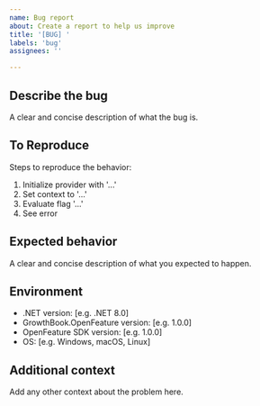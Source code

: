```yaml
---
name: Bug report
about: Create a report to help us improve
title: '[BUG] '
labels: 'bug'
assignees: ''

---
```


## Describe the bug

A clear and concise description of what the bug is.

## To Reproduce

Steps to reproduce the behavior:

1. Initialize provider with '...'
2. Set context to '...'
3. Evaluate flag '...'
4. See error

## Expected behavior

A clear and concise description of what you expected to happen.

## Environment

- .NET version: [e.g. .NET 8.0]
- GrowthBook.OpenFeature version: [e.g. 1.0.0]
- OpenFeature SDK version: [e.g. 1.0.0]
- OS: [e.g. Windows, macOS, Linux]

## Additional context

Add any other context about the problem here.
